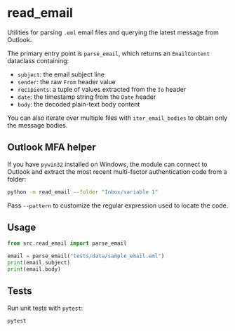 # read_email

Utilities for parsing `.eml` email files and querying the latest message from Outlook.

The primary entry point is `parse_email`, which returns an `EmailContent`
dataclass containing:

- `subject`: the email subject line
- `sender`: the raw `From` header value
- `recipients`: a tuple of values extracted from the `To` header
- `date`: the timestamp string from the `Date` header
- `body`: the decoded plain-text body content

You can also iterate over multiple files with `iter_email_bodies` to obtain
only the message bodies.

## Outlook MFA helper

If you have `pywin32` installed on Windows, the module can connect to Outlook and
extract the most recent multi-factor authentication code from a folder:

```bash
python -m read_email --folder "Inbox/variable 1"
```

Pass `--pattern` to customize the regular expression used to locate the code.

## Usage

```python
from src.read_email import parse_email

email = parse_email("tests/data/sample_email.eml")
print(email.subject)
print(email.body)
```

## Tests

Run unit tests with `pytest`:

```bash
pytest
```
